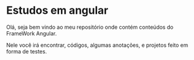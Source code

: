 # Estudos em angular

Olá, seja bem vindo ao meu repositório onde contém conteúdos do FrameWork Angular.

Nele você irá encontrar, códigos, algumas anotações, e projetos feito em forma de testes.